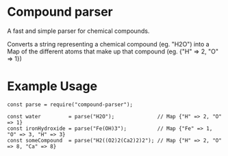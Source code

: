 # Compound parser
A fast and simple parser for chemical compounds. 

Converts a string representing a chemical compound (eg. "H2O") into a Map of the different atoms that make up that compound (eg. {"H" => 2, "O" => 1})

# Example Usage
```
const parse = require("compound-parser");

const water         = parse("H2O");              // Map {"H" => 2, "O" => 1}
const ironHydroxide = parse("Fe(OH)3");          // Map {"Fe" => 1, "O" => 3, "H" => 3}
const someCompound  = parse("H2((O2)2(Ca2)2)2"); // Map {"H" => 2, "O" => 8, "Ca" => 8}
```

# 
